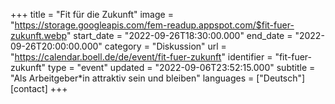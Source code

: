 +++
title = "Fit für die Zukunft"
image = "https://storage.googleapis.com/fem-readup.appspot.com/$fit-fuer-zukunft.webp"
start_date = "2022-09-26T18:30:00.000"
end_date = "2022-09-26T20:00:00.000"
category = "Diskussion"
url = "https://calendar.boell.de/de/event/fit-fuer-zukunft"
identifier = "fit-fuer-zukunft"
type = "event"
updated = "2022-09-06T23:52:15.000"
subtitle = "Als Arbeitgeber*in attraktiv sein und bleiben"
languages = ["Deutsch"]
[contact]
+++